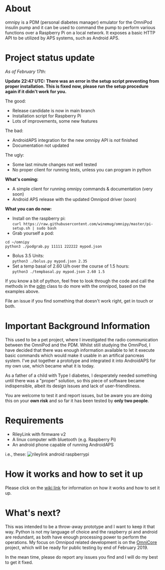 # About
omnipy is a PDM (personal diabetes manager) emulator for the OmniPod insulin pump and it can be used to command the pump to perform various functions over a Raspberry Pi on a local network. It exposes a basic HTTP API to be utilized by APS systems, such as Android APS.

# Project status update

*As of February 17th:*

**Update 22:47 UTC: There was an error in the setup script preventing from proper installation. This is fixed now, please run the setup procedure again if it didn't work for you.**

The good:
* Release candidate is now in main branch
* Installation script for Raspberry Pi
* Lots of improvements, some new features

The bad:
* AndroidAPS integration for the new omnipy API is _not_ finished
* Documentation not updated

The ugly:
* Some last minute changes not well tested
* No proper client for running tests, unless you can program in python

**What's coming:**
* A simple client for running omnipy commands & documentation (very soon)
* Android APS release with the updated Omnipod driver (soon)

**What you can do now:**
* Install on the raspberry pi:<br/>
```curl https://raw.githubusercontent.com/winemug/omnipy/master/pi-setup.sh | sudo bash```
* Grab yourself a pod:<br/>
```
cd ~/omnipy
python3 ./podgrab.py 11111 222222 mypod.json
```
* Bolus 3.5 Units: <br/>
```python3 ./bolus.py mypod.json 2.35```
* Set a temp basal of 2.60 U/h over the course of 1.5 hours: <br/>
```python3 ./tempbasal.py mypod.json 2.60 1.5```

If you know a bit of python, feel free to look through the code and call the methods in the [pdm](https://github.com/winemug/omnipy/blob/master/podcomm/pdm.py) class to do more with the omnipod, based on the examples above.

File an issue if you find something that doesn't work right, get in touch or both.


# Important Background Information
This used to be a pet project, where I investigated the radio communication between the OmniPod and the PDM. Whilst still studying the OmniPod, I have decided that there was enough information available to let it execute basic commands which would make it usable in an artifical pancreas system. I've put together a prototype and integrated it into AndroidAPS for my own use, which became what it is today.

As a father of a child with Type I diabetes, I desperately needed something until there was a "proper" solution, so this piece of software became indispensible, albeit its design issues and lack of user-friendliness.

You are welcome to test it and report issues, but be aware you are doing this on your **own risk** and so far it has been tested by **only two people**.

# Requirements
* RileyLink with firmware v2
* A linux computer with bluetooth (e.g. Raspberry Pi)
* An android phone capable of running AndroidAPS

i.e., these:
![rileylink android raspberrypi](https://i.imgur.com/5eJU85Z.jpg)

# How it works and how to set it up
Please click on the [wiki link](https://github.com/winemug/omnipy/wiki) for information on how it works and how to set it up.
  
# What's next?

This was intended to be a throw-away prototype and I want to keep it that way. Python is not my language of choice and the raspberry pi and android are redundant, as both have enough processing power to perform the operations. My focus on Omnipod related development is on the [OmniCore](https://github.com/winemug/OmniCore) project, which will be ready for public testing by end of February 2019.

In the mean time, please do report any issues you find and I will do my best to get it fixed.

